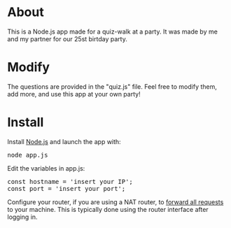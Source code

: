 # About

This is a Node.js app made for a quiz-walk at a party. It was made by me and my partner for our 25st birtday party.

# Modify 

The questions are provided in the "quiz.js" file. Feel free to modify them, add more, and 
use this app at your own party! 

# Install

Install [Node.js](https://nodejs.org/en/) and launch the app with: 
<pre>
node app.js
</pre>

Edit the variables in app.js:
<pre>
const hostname = 'insert your IP';
const port = 'insert your port';
</pre>

Configure your router, if you are using a NAT router, to [forward all requests](https://en.wikipedia.org/wiki/Port_forwarding) to your machine. This is typically done using the router interface after logging in.
